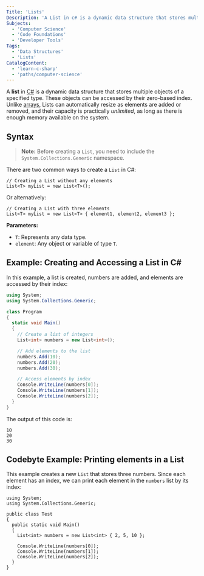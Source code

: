```yaml
---
Title: 'Lists'
Description: 'A List in c# is a dynamic data structure that stores multiple objects of a specified type.'
Subjects:
  - 'Computer Science'
  - 'Code Foundations'
  - 'Developer Tools'
Tags:
  - 'Data Structures'
  - 'Lists'
CatalogContent:
  - 'learn-c-sharp'
  - 'paths/computer-science'
---
```


A **list** in [C#](https://www.codecademy.com/resources/docs/c-sharp) is a dynamic data structure that stores multiple objects of a specified type. These objects can be accessed by their zero-based index. Unlike [arrays](https://www.codecademy.com/resources/docs/c-sharp/arrays), Lists can automatically resize as elements are added or removed, and their capacity is practically _unlimited_, as long as there is enough memory available on the system.

## Syntax

> **Note:** Before creating a `List`, you need to include the `System.Collections.Generic` namespace.

There are two common ways to create a `List` in C#:

```pseudo
// Creating a List without any elements
List<T> myList = new List<T>();
```

Or alternatively:

```pseudo
// Creating a List with three elements
List<T> myList = new List<T> { element1, element2, element3 };
```

**Parameters:**

- `T`: Represents any data type.
- `element`: Any object or variable of type `T`.

## Example: Creating and Accessing a List in C#

In this example, a list is created, numbers are added, and elements are accessed by their index:

```cs
using System;
using System.Collections.Generic;

class Program
{
  static void Main()
  {
    // Create a list of integers
    List<int> numbers = new List<int>();

    // Add elements to the list
    numbers.Add(10);
    numbers.Add(20);
    numbers.Add(30);

    // Access elements by index
    Console.WriteLine(numbers[0]);
    Console.WriteLine(numbers[1]);
    Console.WriteLine(numbers[2]);
  }
}
```

The output of this code is:

```shell
10
20
30
```

## Codebyte Example: Printing elements in a List

This example creates a new `List` that stores three numbers. Since each element has an index, we can print each element in the `numbers` list by its index:

```codebyte/csharp
using System;
using System.Collections.Generic;

public class Test
{
  public static void Main()
  {
    List<int> numbers = new List<int> { 2, 5, 10 };

    Console.WriteLine(numbers[0]);
    Console.WriteLine(numbers[1]);
    Console.WriteLine(numbers[2]);
  }
}
```
